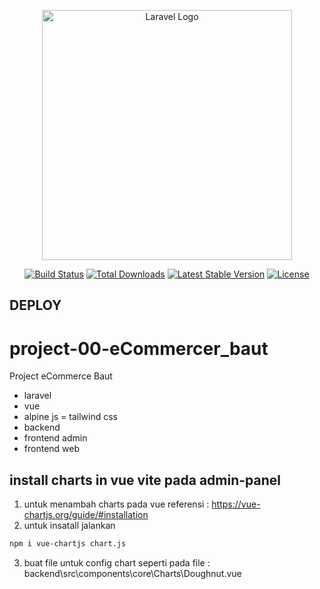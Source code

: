 <p align="center"><a href="https://laravel.com" target="_blank"><img src="https://raw.githubusercontent.com/laravel/art/master/logo-lockup/5%20SVG/2%20CMYK/1%20Full%20Color/laravel-logolockup-cmyk-red.svg" width="400" alt="Laravel Logo"></a></p>

<p align="center">
<a href="https://github.com/laravel/framework/actions"><img src="https://github.com/laravel/framework/workflows/tests/badge.svg" alt="Build Status"></a>
<a href="https://packagist.org/packages/laravel/framework"><img src="https://img.shields.io/packagist/dt/laravel/framework" alt="Total Downloads"></a>
<a href="https://packagist.org/packages/laravel/framework"><img src="https://img.shields.io/packagist/v/laravel/framework" alt="Latest Stable Version"></a>
<a href="https://packagist.org/packages/laravel/framework"><img src="https://img.shields.io/packagist/l/laravel/framework" alt="License"></a>
</p>

## DEPLOY

# project-00-eCommercer_baut

Project eCommerce Baut 

- laravel
- vue
- alpine js
= tailwind css
- backend
- frontend admin
- frontend web

## install charts in vue vite pada admin-panel

1. untuk menambah charts pada vue referensi : https://vue-chartjs.org/guide/#installation
2. untuk insatall jalankan
```bash
npm i vue-chartjs chart.js
```
3. buat file untuk config chart seperti pada file : backend\src\components\core\Charts\Doughnut.vue

